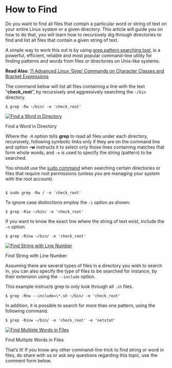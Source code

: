 # How to Find

Do you want to find all files that contain a particular word or string of text on your entire Linux system or a given directory. This article will guide you on how to do that, you will learn how to recursively dig through directories to find and list all files that contain a given string of text.

A simple way to work this out is by using [grep pattern searching tool](https://www.tecmint.com/12-practical-examples-of-linux-grep-command/), is a powerful, efficient, reliable and most popular command-line utility for finding patterns and words from files or directories on Unix-like systems.

**Read Also**: [11 Advanced Linux ‘Grep’ Commands on Character Classes and Bracket Expressions](https://www.tecmint.com/linux-grep-commands-character-classes-bracket-expressions/)

The command below will list all files containing a line with the text “**check\_root**”, by recursively and aggressively searching the `~/bin` directory.

```text
$ grep -Rw ~/bin/ -e 'check_root'
```

[![Find a Word in Directory](https://www.tecmint.com/wp-content/plugins/lazy-load/images/1x1.trans.gif)](https://www.tecmint.com/wp-content/uploads/2017/12/Find-a-Word-in-Directory.png)

Find a Word in Directory

Where the `-R` option tells **grep** to read all files under each directory, recursively, following symbolic links only if they are on the command line and option **-w** instructs it to select only those lines containing matches that form whole words, and `-e` is used to specify the string \(pattern\) to be searched.

You should use the [sudo command](https://www.tecmint.com/run-shell-scripts-with-sudo-command-in-linux/) when searching certain directories or files that require root permissions \(unless you are managing your system with the root account\).

```text
 
$ sudo grep -Rw / -e 'check_root'	
```

To ignore case distinctions employ the `-i` option as shown:

```text
$ grep -Riw ~/bin/ -e 'check_root'
```

If you want to know the exact line where the string of text exist, include the `-n` option.

```text
$ grep -Rinw ~/bin/ -e 'check_root'
```

[![Find String with Line Number](https://www.tecmint.com/wp-content/plugins/lazy-load/images/1x1.trans.gif)](https://www.tecmint.com/wp-content/uploads/2017/12/Find-String-with-Line-Number.png)

Find String with Line Number

Assuming there are several types of files in a directory you wish to search in, you can also specify the type of files to be searched for instance, by their extension using the `--include` option.

This example instructs grep to only look through all `.sh` files.

```text
$ grep -Rnw --include=\*.sh ~/bin/ -e 'check_root'
```

In addition, it is possible to search for more than one pattern, using the following command.

```text
$ grep -Rinw ~/bin/ -e 'check_root' -e 'netstat'
```

[![Find Multiple Words in Files](https://www.tecmint.com/wp-content/plugins/lazy-load/images/1x1.trans.gif)](https://www.tecmint.com/wp-content/uploads/2017/12/Find-Multiple-Words-in-Files.png)

Find Multiple Words in Files

That’s It! If you know any other command-line trick to find string or word in files, do share with us or ask any questions regarding this topic, use the comment form below.

